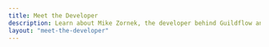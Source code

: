 ```yaml
---
title: Meet the Developer
description: Learn about Mike Zornek, the developer behind Guildflow and why he is so passionate about meetup tools.
layout: "meet-the-developer"
---
```


